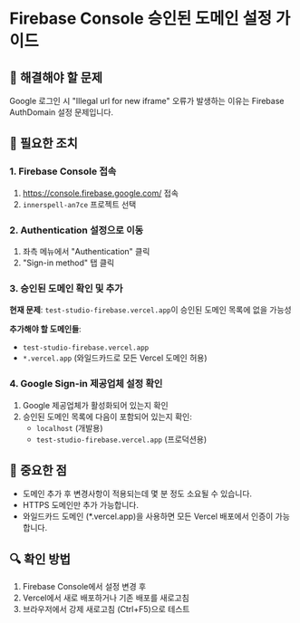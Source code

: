 # Firebase Console 승인된 도메인 설정 가이드

## 🔧 해결해야 할 문제
Google 로그인 시 "Illegal url for new iframe" 오류가 발생하는 이유는 Firebase AuthDomain 설정 문제입니다.

## 📝 필요한 조치

### 1. Firebase Console 접속
1. https://console.firebase.google.com/ 접속
2. `innerspell-an7ce` 프로젝트 선택

### 2. Authentication 설정으로 이동
1. 좌측 메뉴에서 "Authentication" 클릭
2. "Sign-in method" 탭 클릭

### 3. 승인된 도메인 확인 및 추가
**현재 문제**: `test-studio-firebase.vercel.app`이 승인된 도메인 목록에 없을 가능성

**추가해야 할 도메인들**:
- `test-studio-firebase.vercel.app`
- `*.vercel.app` (와일드카드로 모든 Vercel 도메인 허용)

### 4. Google Sign-in 제공업체 설정 확인
1. Google 제공업체가 활성화되어 있는지 확인
2. 승인된 도메인 목록에 다음이 포함되어 있는지 확인:
   - `localhost` (개발용)
   - `test-studio-firebase.vercel.app` (프로덕션용)

## 🚨 중요한 점
- 도메인 추가 후 변경사항이 적용되는데 몇 분 정도 소요될 수 있습니다.
- HTTPS 도메인만 추가 가능합니다.
- 와일드카드 도메인 (*.vercel.app)을 사용하면 모든 Vercel 배포에서 인증이 가능합니다.

## 🔍 확인 방법
1. Firebase Console에서 설정 변경 후
2. Vercel에서 새로 배포하거나 기존 배포를 새로고침
3. 브라우저에서 강제 새로고침 (Ctrl+F5)으로 테스트